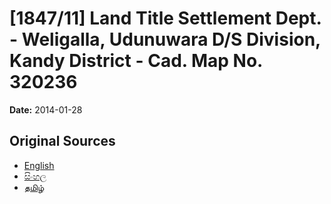 # [1847/11] Land Title Settlement Dept. - Weligalla, Udunuwara D/S Division, Kandy District - Cad. Map No. 320236

**Date:** 2014-01-28

## Original Sources

- [English](https://documents.gov.lk/view/extra-gazettes/2014/1/1847-11_E.pdf)
- [සිංහල](https://documents.gov.lk/view/extra-gazettes/2014/1/1847-11_S.pdf)
- [தமிழ்](https://documents.gov.lk/view/extra-gazettes/2014/1/1847-11_T.pdf)
